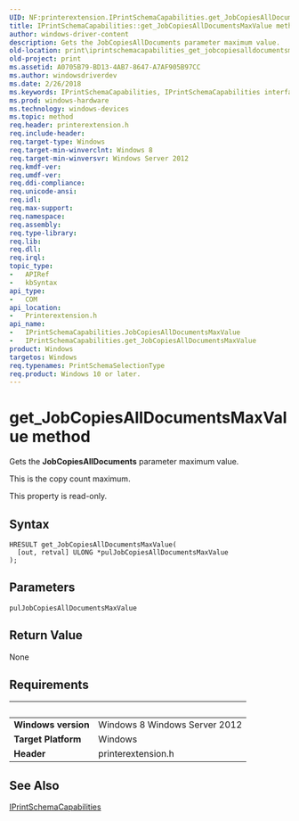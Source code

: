 ```yaml
---
UID: NF:printerextension.IPrintSchemaCapabilities.get_JobCopiesAllDocumentsMaxValue
title: IPrintSchemaCapabilities::get_JobCopiesAllDocumentsMaxValue method
author: windows-driver-content
description: Gets the JobCopiesAllDocuments parameter maximum value.
old-location: print\iprintschemacapabilities_get_jobcopiesalldocumentsmaxvalue.htm
old-project: print
ms.assetid: A0705B79-BD13-4AB7-8647-A7AF905B97CC
ms.author: windowsdriverdev
ms.date: 2/26/2018
ms.keywords: IPrintSchemaCapabilities, IPrintSchemaCapabilities interface [Print Devices], JobCopiesAllDocumentsMaxValue property, IPrintSchemaCapabilities.JobCopiesAllDocumentsMaxValue, IPrintSchemaCapabilities::get_JobCopiesAllDocumentsMaxValue, JobCopiesAllDocumentsMaxValue property [Print Devices], JobCopiesAllDocumentsMaxValue property [Print Devices], IPrintSchemaCapabilities interface, get_JobCopiesAllDocumentsMaxValue, get_JobCopiesAllDocumentsMaxValue,IPrintSchemaCapabilities.get_JobCopiesAllDocumentsMaxValue, print.iprintschemacapabilities_get_jobcopiesalldocumentsmaxvalue, printerextension/IPrintSchemaCapabilities::JobCopiesAllDocumentsMaxValue, printerextension/IPrintSchemaCapabilities::get_JobCopiesAllDocumentsMaxValue
ms.prod: windows-hardware
ms.technology: windows-devices
ms.topic: method
req.header: printerextension.h
req.include-header: 
req.target-type: Windows
req.target-min-winverclnt: Windows 8
req.target-min-winversvr: Windows Server 2012
req.kmdf-ver: 
req.umdf-ver: 
req.ddi-compliance: 
req.unicode-ansi: 
req.idl: 
req.max-support: 
req.namespace: 
req.assembly: 
req.type-library: 
req.lib: 
req.dll: 
req.irql: 
topic_type:
-	APIRef
-	kbSyntax
api_type:
-	COM
api_location:
-	Printerextension.h
api_name:
-	IPrintSchemaCapabilities.JobCopiesAllDocumentsMaxValue
-	IPrintSchemaCapabilities.get_JobCopiesAllDocumentsMaxValue
product: Windows
targetos: Windows
req.typenames: PrintSchemaSelectionType
req.product: Windows 10 or later.
---
```



# get_JobCopiesAllDocumentsMaxValue method
Gets the <b>JobCopiesAllDocuments</b> parameter maximum value.

This is the copy count maximum.

This property is read-only.

## Syntax

````
HRESULT get_JobCopiesAllDocumentsMaxValue(
  [out, retval] ULONG *pulJobCopiesAllDocumentsMaxValue
);
````

## Parameters

`pulJobCopiesAllDocumentsMaxValue`




## Return Value

None


## Requirements
| &nbsp; | &nbsp; |
| ---- |:---- |
| **Windows version** | Windows 8 Windows Server 2012 |
| **Target Platform** | Windows |
| **Header** | printerextension.h |

## See Also

<a href="..\printerextension\nn-printerextension-iprintschemacapabilities.md">IPrintSchemaCapabilities</a>